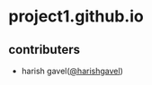 # project1.github.io

## contributers 
- harish gavel([@harishgavel](https://github.com/harishgavel))
